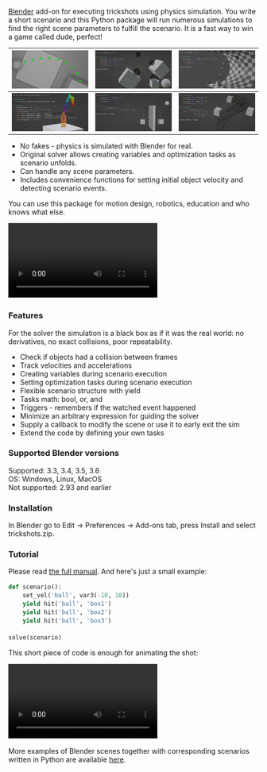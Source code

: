 [Blender](https://www.blender.org/) add-on for executing trickshots using physics simulation. You write a short scenario and this Python package will run numerous simulations to find the right scene parameters to fulfill the scenario. It is a fast way to win a game called dude, perfect!

|![](cover.jpg)|![](1.jpg)|![](2.jpg)|
|------|------|------|
|![](3.jpg)|![](4.jpg)|![](5.jpg)|

- No fakes - physics is simulated with Blender for real.
- Original solver allows creating variables and optimization tasks as scenario unfolds.
- Can handle any scene parameters.
- Includes convenience functions for setting initial object velocity and detecting scenario events.

You can use this package for motion design, robotics, education and who knows what else.

<video src="composed.mp4" controls style="max-width: min(500px, 100%);" loop autoplay>
</video>

### Features

For the solver the simulation is a black box as if it was the real world: no derivatives, no exact collisions, poor repeatability. 

- Check if objects had a collision between frames  
- Track velocities and accelerations  
- Creating variables during scenario execution  
- Setting optimization tasks during scenario execution  
- Flexible scenario structure with yield  
- Tasks math: bool, or, and  
- Triggers - remembers if the watched event happened  
- Minimize an arbitrary expression for guiding the solver  
- Supply a callback to modify the scene or use it to early exit the sim  
- Extend the code by defining your own tasks  


### Supported Blender versions

Supported: 3.3, 3.4, 3.5, 3.6  
OS: Windows, Linux, MacOS  
Not supported: 2.93 and earlier


### Installation

In Blender go to Edit -> Preferences -> Add-ons tab, press Install and select trickshots.zip.


### Tutorial

Please read [the full manual](manual). And here's just a small example:

```python
def scenario():
    set_vel('ball', var3(-10, 10))
    yield hit('ball', 'box1')
    yield hit('ball', 'box2')
    yield hit('ball', 'box3')

solve(scenario)
```

This short piece of code is enough for animating the shot:

<video src="bouncyball.mp4" controls style="max-width: min(500px, 100%);" loop autoplay>
</video>

More examples of Blender scenes together with corresponding scenarios written in Python are available [here](https://github.com/mikhail-matrosov/trickshots-examples).
